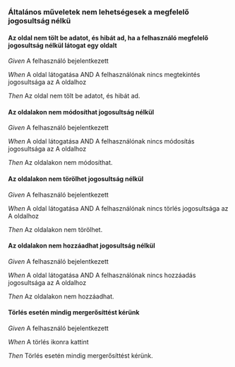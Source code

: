 ### Általános műveletek nem lehetségesek a megfelelő jogosultság nélkü


#### Az oldal nem tölt be adatot, és hibát ad, ha a felhasználó megfelelő jogosultság nélkül látogat egy oldalt

_Given_ A felhasználó bejelentkezett

_When_ A oldal látogatása AND A felhasználónak nincs megtekintés jogosultsága az A oldalhoz

_Then_ Az oldal nem tölt be adatot, és hibát ad.

#### Az oldalakon nem módosíthat jogosultság nélkül

_Given_ A felhasználó bejelentkezett

_When_ A oldal látogatása AND A felhasználónak nincs módosítás jogosultsága az A oldalhoz

_Then_ Az oldalakon nem módosíthat.

#### Az oldalakon nem törölhet jogosultság nélkül

_Given_ A felhasználó bejelentkezett

_When_ A oldal látogatása AND A felhasználónak nincs törlés jogosultsága az A oldalhoz

_Then_ Az oldalakon nem törölhet.

#### Az oldalakon nem hozzáadhat jogosultság nélkül

_Given_ A felhasználó bejelentkezett

_When_ A oldal látogatása AND A felhasználónak nincs hozzáadás jogosultsága az A oldalhoz

_Then_ Az oldalakon nem hozzáadhat.

#### Törlés esetén mindig mergerősíttést kérünk

_Given_ A felhasználó bejelentkezett

_When_ A törlés ikonra kattint

_Then_ Törlés esetén mindig mergerősíttést kérünk.
